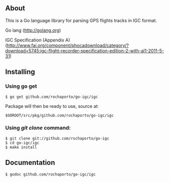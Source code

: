 ## About

This is a Go language library for parsing GPS flights tracks in IGC format.

Go lang
(http://golang.org)

IGC Specification (Appendix A)
(http://www.fai.org/component/phocadownload/category/?download=5745:igc-flight-recorder-specification-edition-2-with-al1-2011-5-31)

## Installing

### Using go get

    $ go get github.com/rochaporto/go-igc/igc

Package will then be ready to use, source at:

    $GOROOT/src/pkg/github.com/rochaporto/go-igc/igc

### Using *git clone* command:

    $ git clone git://github.com/rochaporto/go-igc
    $ cd go-igc/igc
    $ make install

## Documentation

    $ godoc github.com/rochaporto/go-igc/igc
